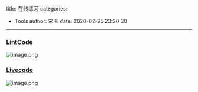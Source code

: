 title: 在线练习
categories:
 - Tools
author: 宋玉
date: 2020-02-25 23:20:30
---
<a name="rDF7P"></a>
### [LintCode](https://www.lintcode.com/problem/)
![image.png](https://cdn.nlark.com/yuque/0/2020/png/394169/1582643960431-99dfe2cd-6c33-4168-a19e-b5b981aaa794.png#align=left&display=inline&height=755&name=image.png&originHeight=1510&originWidth=2878&size=345204&status=done&style=none&width=1439)
<a name="D6Apr"></a>
### [Livecode](https://livecode.com/)
![image.png](https://cdn.nlark.com/yuque/0/2020/png/394169/1582643994777-121c6c9d-4f3a-4446-a7e6-781d28e15fbd.png#align=left&display=inline&height=765&name=image.png&originHeight=1530&originWidth=2870&size=3269367&status=done&style=none&width=1435)
